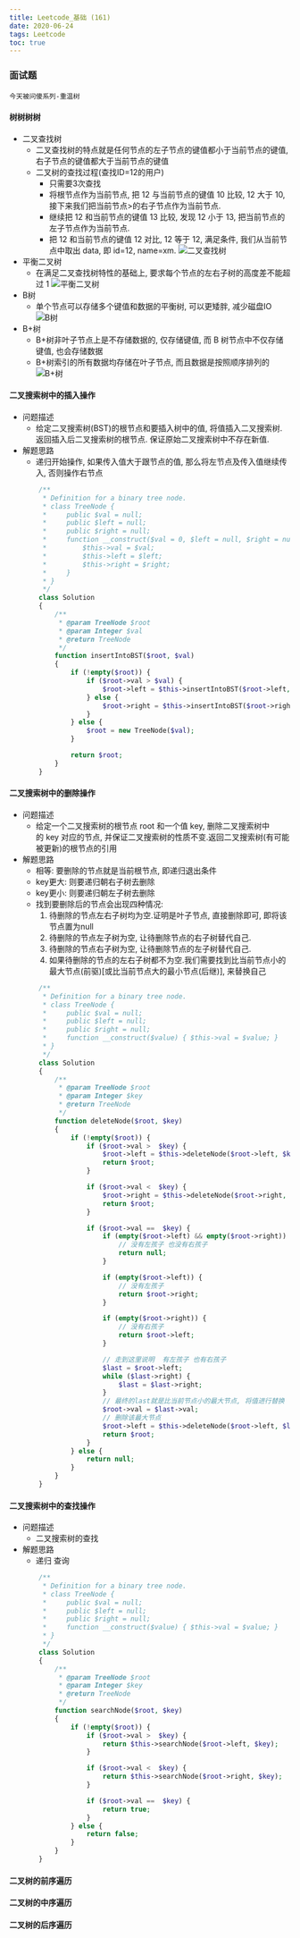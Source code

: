 ```yaml
---
title: Leetcode_基础 (161)
date: 2020-06-24
tags: Leetcode
toc: true
---
```


### 面试题
    今天被问傻系列-重温树

<!-- more -->

#### 树树树树
- 二叉查找树
    * 二叉查找树的特点就是任何节点的左子节点的键值都小于当前节点的键值, 右子节点的键值都大于当前节点的键值
    * 二叉树的查找过程(查找ID=12的用户)
        * 只需要3次查找
        * 将根节点作为当前节点, 把 12 与当前节点的键值 10 比较, 12 大于 10, 接下来我们把当前节点>的右子节点作为当前节点.
        * 继续把 12 和当前节点的键值 13 比较, 发现 12 小于 13, 把当前节点的左子节点作为当前节点.
        * 把 12 和当前节点的键值 12 对比, 12 等于 12, 满足条件, 我们从当前节点中取出 data, 即 id=12, name=xm.
![二叉查找树](/img/20200320_1.jpg)
- 平衡二叉树
    * 在满足二叉查找树特性的基础上, 要求每个节点的左右子树的高度差不能超过 1
![平衡二叉树](/img/20200320_2.jpg)
- B树
    * 单个节点可以存储多个键值和数据的平衡树, 可以更矮胖, 减少磁盘IO
![B树](/img/20200320_3.jpg)
- B+树
    * B+树非叶子节点上是不存储数据的, 仅存储键值, 而 B 树节点中不仅存储键值, 也会存储数据
    * B+树索引的所有数据均存储在叶子节点, 而且数据是按照顺序排列的
![B+树](/img/20200320_4.jpg)

#### 二叉搜索树中的插入操作
- 问题描述
    * 给定二叉搜索树(BST)的根节点和要插入树中的值, 将值插入二叉搜索树. 返回插入后二叉搜索树的根节点. 保证原始二叉搜索树中不存在新值.
- 解题思路
    * 递归开始操作, 如果传入值大于跟节点的值, 那么将左节点及传入值继续传入,  否则操作右节点
    ```php
        /**
         * Definition for a binary tree node.
         * class TreeNode {
         *     public $val = null;
         *     public $left = null;
         *     public $right = null;
         *     function __construct($val = 0, $left = null, $right = null) {
         *         $this->val = $val;
         *         $this->left = $left;
         *         $this->right = $right;
         *     }
         * }
         */
        class Solution 
        {
            /**
             * @param TreeNode $root
             * @param Integer $val
             * @return TreeNode
             */
            function insertIntoBST($root, $val) 
            {
                if (!empty($root)) {
                    if ($root->val > $val) {
                        $root->left = $this->insertIntoBST($root->left, $val);
                    } else {
                        $root->right = $this->insertIntoBST($root->right, $val);
                    }
                } else {
                    $root = new TreeNode($val);
                }

                return $root;
            }
        }
    ```

#### 二叉搜索树中的删除操作
- 问题描述
    * 给定一个二叉搜索树的根节点 root 和一个值 key, 删除二叉搜索树中的 key 对应的节点, 并保证二叉搜索树的性质不变.返回二叉搜索树(有可能被更新)的根节点的引用
- 解题思路
    * 相等: 要删除的节点就是当前根节点, 即递归退出条件
    * key更大: 则要递归朝右子树去删除
    * key更小: 则要递归朝左子树去删除
    * 找到要删除后的节点会出现四种情况: 
        1. 待删除的节点左右子树均为空.证明是叶子节点, 直接删除即可, 即将该节点置为null
        2. 待删除的节点左子树为空, 让待删除节点的右子树替代自己.
        3. 待删除的节点右子树为空, 让待删除节点的左子树替代自己.
        4. 如果待删除的节点的左右子树都不为空.我们需要找到比当前节点小的最大节点(前驱)[或比当前节点大的最小节点(后继)], 来替换自己
    ```php
        /**
         * Definition for a binary tree node.
         * class TreeNode {
         *     public $val = null;
         *     public $left = null;
         *     public $right = null;
         *     function __construct($value) { $this->val = $value; }
         * }
         */
        class Solution 
        {
            /**
             * @param TreeNode $root
             * @param Integer $key
             * @return TreeNode
             */
            function deleteNode($root, $key) 
            {
                if (!empty($root)) {
                    if ($root->val >  $key) {
                        $root->left = $this->deleteNode($root->left, $key);
                        return $root;
                    }

                    if ($root->val <  $key) {
                        $root->right = $this->deleteNode($root->right, $key);
                        return $root;
                    }

                    if ($root->val ==  $key) {
                        if (empty($root->left) && empty($root->right)) {
                            // 没有左孩子 也没有右孩子
                            return null;
                        }

                        if (empty($root->left)) {
                            // 没有左孩子
                            return $root->right;
                        }

                        if (empty($root->right)) {
                            // 没有右孩子
                            return $root->left;
                        }

                        // 走到这里说明  有左孩子 也有右孩子
                        $last = $root->left;
                        while ($last->right) {
                            $last = $last->right;
                        }
                        // 最终的last就是比当前节点小的最大节点, 将值进行替换
                        $root->val = $last->val;
                        // 删除该最大节点
                        $root->left = $this->deleteNode($root->left, $last->val);
                        return $root;
                    }
                } else {
                    return null;
                }
            }
        }
    ```

#### 二叉搜索树中的查找操作
- 问题描述
    * 二叉搜索树的查找
- 解题思路
    * 递归 查询
    ```php
        /**
         * Definition for a binary tree node.
         * class TreeNode {
         *     public $val = null;
         *     public $left = null;
         *     public $right = null;
         *     function __construct($value) { $this->val = $value; }
         * }
         */
        class Solution 
        {
            /**
             * @param TreeNode $root
             * @param Integer $key
             * @return TreeNode
             */
            function searchNode($root, $key) 
            {
                if (!empty($root)) {
                    if ($root->val >  $key) {
                        return $this->searchNode($root->left, $key);
                    }

                    if ($root->val <  $key) {
                        return $this->searchNode($root->right, $key);
                    }

                    if ($root->val ==  $key) {
                        return true;
                    }
                } else {
                    return false;
                }
            }
        }
    ```

#### 二叉树的前序遍历

#### 二叉树的中序遍历

#### 二叉树的后序遍历
